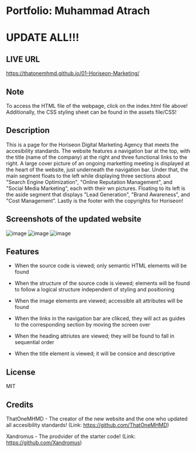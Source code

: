 # Portfolio: Muhammad Atrach

# UPDATE ALL!!!

## LIVE URL

https://thatonemhmd.github.io/01-Horiseon-Marketing/

## Note 

To access the HTML file of the webpage, click on the index.html file above! Additionally, the CSS styling sheet can be found in the assets file/CSS!

## Description

This is a page for the Horiseon Digital Marketing Agency that meets the accesibility standards. The website features a navigation bar at the top, with the title (name of the company) at the right and three functional links to the right. A large cover picture of an ongoing marketting meeting is displayed at the heart of the website, just underneath the navigation bar. Under that, the main segment floats to the left while displaying three sections about "Search Engine Optimization", "Online Reputation Management", and "Social Media Marketing", each with their wn pictures. Floating to its left is the aside segment that displays "Lead Generation", "Brand Awareness", and "Cost Management". Lastly is the footer with the copyrights for Horiseon!

## Screenshots of the updated website

![image](https://user-images.githubusercontent.com/126360257/223544955-97f49ddf-d28d-4179-a99e-7644175c36fd.png)
![image](https://user-images.githubusercontent.com/126360257/223545026-1c02d4ed-8d1c-4345-98cb-e89c074f4e12.png)
![image](https://user-images.githubusercontent.com/126360257/223545063-8ca46091-1826-4b26-8a03-7345727ea92c.png)

## Features

- When the source code is viewed; only semantic HTML elements will be found

- When the structure of the source code is viewed; elements will be found to follow a logical structure independent of styling and positioning

- When the image elements are viewed; accessible alt attributes will be found

- When the links in the navigation bar are clikced, they will act as guides to the corresponding section by moving the screen over

- When the heading attriutes are viewed; they will be found to fall in sequential order

- When the title element is viewed; it will be consice and descriptive

## License

MIT

## Credits

ThatOneMHMD - The creator of the new website and the one who updated all accesibility standards!
(Link: https://github.com/ThatOneMHMD)

Xandromus - The prodvider of the starter code!
(Link: https://github.com/Xandromus)

